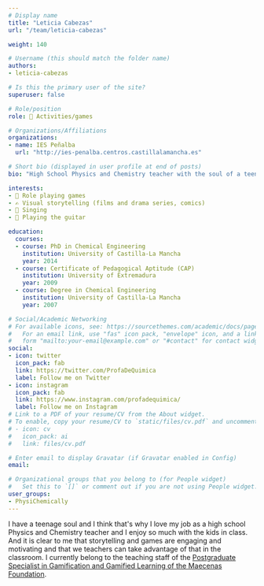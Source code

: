 ```yaml
---
# Display name
title: "Leticia Cabezas"
url: "/team/leticia-cabezas"

weight: 140

# Username (this should match the folder name)
authors:
- leticia-cabezas

# Is this the primary user of the site?
superuser: false

# Role/position
role: 🧩 Activities/games

# Organizations/Affiliations
organizations:
- name: IES Peñalba
  url: "http://ies-penalba.centros.castillalamancha.es"

# Short bio (displayed in user profile at end of posts)
bio: "High School Physics and Chemistry teacher with the soul of a teenager."

interests:
- 🎲 Role playing games
- ✍️ Visual storytelling (films and drama series, comics)
- 🎤 Singing
- 🎸 Playing the guitar

education:
  courses:
  - course: PhD in Chemical Engineering
    institution: University of Castilla-La Mancha
    year: 2014
  - course: Certificate of Pedagogical Aptitude (CAP)
    institution: University of Extremadura
    year: 2009  
  - course: Degree in Chemical Engineering
    institution: University of Castilla-La Mancha
    year: 2007  

# Social/Academic Networking
# For available icons, see: https://sourcethemes.com/academic/docs/page-builder/#icons
#   For an email link, use "fas" icon pack, "envelope" icon, and a link in the
#   form "mailto:your-email@example.com" or "#contact" for contact widget.
social:
- icon: twitter
  icon_pack: fab
  link: https://twitter.com/ProfaDeQuimica
  label: Follow me on Twitter
- icon: instagram
  icon_pack: fab
  link: https://www.instagram.com/profadequimica/
  label: Follow me on Instagram
# Link to a PDF of your resume/CV from the About widget.
# To enable, copy your resume/CV to `static/files/cv.pdf` and uncomment the lines below.
# - icon: cv
#   icon_pack: ai
#   link: files/cv.pdf

# Enter email to display Gravatar (if Gravatar enabled in Config)
email:

# Organizational groups that you belong to (for People widget)
#   Set this to `[]` or comment out if you are not using People widget.
user_groups:
- PhysiChemically
---
```


I have a teenage soul and I think that's why I love my job as a high school Physics and Chemistry teacher and I enjoy so much with the kids in class. And it is clear to me that storytelling and games are engaging and motivating and that we teachers can take advantage of that in the classroom. I currently belong to the teaching staff of the [Postgraduate Specialist in Gamification and Gamified Learning of the Maecenas Foundation](https://www.posgradosmaecenas.com/gamificacion).